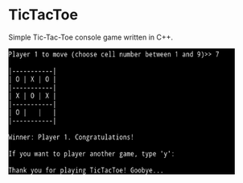 # TicTacToe
Simple Tic-Tac-Toe console game written in C++.

<img src="https://github.com/segoranov/TicTacToe/blob/main/tic_tac_toe.png" width="450" height="250">
